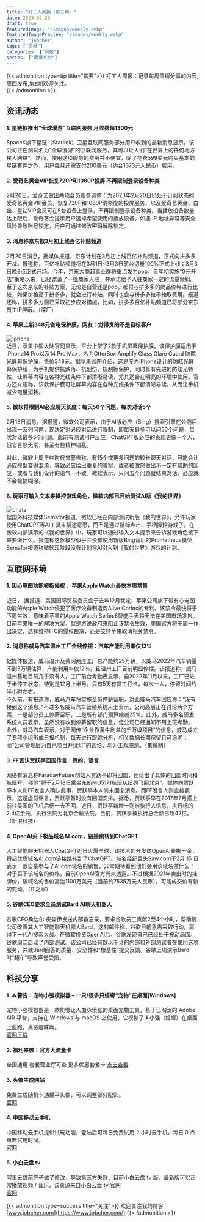 ```yaml
---
title: "打工人周报（第五期）"
date: 2023-02-23
draft: true
featuredImage: "/images/weekly.webp"
featuredImagePreview: "/images/weekly.webp"
author: "jobcher"
tags: ["周报"]
categories: ["周报"]
series: ["周报系列"]
---
```

{{< admonition type=tip title="摘要">}}
打工人周报：记录每周值得分享的内容,周四发布,`第五期`欢迎关注。  
{{< /admonition >}}

## 资讯动态
#### 1. 星链拟推出“全球漫游”互联网服务 月收费超1300元
SpaceX旗下星链（Starlink）卫星互联网服务部分用户收到的最新消息显示，该公司正在测试名为“全球漫游”的互联网服务，其可以让人们“在世界上的任何地方接入网络”。然而，使用这项服务的费用并不便宜，除了花费599美元购买基本的星链套件之外，用户每月还需支付200美元（约合1373元人民币）费用。

#### 2. 爱奇艺黄金VIP恢复720P和1080P投屏 不再限制登录设备种类
2月20日，爱奇艺做出两项会员服务调整：为2023年2月20日仍处于订阅状态的爱奇艺黄金VIP会员，恢复720P和1080P清晰度的投屏服务，以及爱奇艺黄金、白金、星钻VIP会员可在5台设备上登录，不再限制登录设备种类。当播放设备数量达上限后，爱奇艺会提示用户选择希望使用的播放设备。如遇 IP 地址异常等安全风险导致账号锁定，用户可通过修改密码解除锁定。

#### 3. 消息称京东拟3月初上线百亿补贴频道
2月20日消息，据媒体报道，京东计划在3月初上线百亿补贴频道，正式向拼多多开战。报道称，百亿补贴频道将在3月1日~3月3日前台切量100%正式上线；3月3日晚8点正式开场。今年，京东大商超事业群将重点发力pop，自年初实施“0元开店”策略以来，已经邀请了一批商家入驻，并承诺给予入驻商家一定的流量倾斜。至于这次京东的补贴方案，无论是自营还是pop，都将与拼多多的商品价格进行比较，如果价格高于拼多多，就会进行补贴，同时也会与拼多多拉平抽取费用。报道还称，拼多多方面已采取初步应对措施，比如，拼多多百亿补贴频道已将部分京东员工IP屏蔽。（深厂）

#### 4. 苹果上新348元省电保护膜，网友：觉得贵的不是目标客户
![iphone](/images/63f2c423a3bfe.jpg)  
近日，苹果中国大陆官网显示，平台上架了2款手机屏幕保护膜。该保护膜适用于iPhone14 Pro以及14 Pro Max，名为OtterBox Amplify Glass Glare Guard 防眩光屏幕保护膜，售价348元。据苹果官网介绍，这是专为iPhone设计的防眩光屏幕保护膜，为手机提供抗跌落、抗划伤、抗刮擦保护，同时具有先进的防眩光特性，让屏幕内容在各种光线条件下都清晰易读，尤其适合在明亮的环境中使用。官方还介绍称，该款保护膜可让屏幕内容在各种光线条件下都清晰易读，从而让手机减少电量消耗。

#### 5. 微软将限制AI必应聊天长度：每天50个问题，每次对话5个
2月18日消息，据报道，微软公司表示，由于AI版必应（Bing）搜索引擎在公测后出现一系列问题，现决定对必应对话进行限制，即每天最多可以问50个问题，每次对话最多5个问题。此前有测试用户反应，ChatGPT版必应的表现更像一个人，但它喜怒无常，甚至有些精神错乱。  
  
对此，微软上周早些时候曾警告称，有15个或更多问题的较长聊天对话，可能会让必应模型变得混淆，导致必应给出重复的答案，或者被激怒做出不一定有帮助的回应，或者与我们设计的语气一不致。微软表示，只问五个问题就结束对话，必应就不会被搞糊涂。  

#### 6. 玩家可输入文本来操控游戏角色，微软内部已开始测试AI版《我的世界》
![chatai](/images/63f2c4e0af684.png)  
据国外科技媒体Semafor报道，微软已经在内部测试新版《我的世界》，允许玩家使用ChatGPT等AI工具来描述意愿，而不是通过鼠标点击、手柄操控游戏了。在微软内部演示的《我的世界》中，玩家可以通过输入文本提示来告诉游戏角色接下来要做什么。报道称这款模型似乎并没有使用新版Bing背后的Prometheus模型Semafor报道称微软现阶段没有计划将AI引入到《我的世界》游戏的计划。

## 互联网环境
#### 1. 因心电图功能被指侵权 ，苹果Apple Watch最快本周禁售
近日， 据报道，美国国际贸易委员会于去年12月裁定，苹果公司旗下带有心电图功能的Apple Watch侵犯了医疗设备制造商Alive CorInc的专利。该禁令最快将于下周生效，意味着苹果的Apple Watch Series8智能手表将无法在美国市场发售。目前苹果唯一的解决方案，就是游说政府来阻止该禁令生效，美国官方将于周一作出决定，选择维持ITC的侵权裁决，还是支持苹果取消相关禁令。

#### 2. 消息称威马汽车温州工厂全线停摆：汽车产能利用率仅12%
据媒体报道，威马温州及黄冈两座工厂总产能约25万辆，以威马2022年汽车销量不到3万辆估算，产能利用率仅12％，且温州工厂目前明显停摆。该报道称，威马温州基地目前几乎没有人，工厂前台考勤表显示，自2022年11月以来，工厂已处于半停工状态，特别是12月上半月，只有5天有员工打卡，每次一人，停留时间约半小时左右。   
不久前，有报道称，威马汽车将实施全员停薪留职，对此威马汽车回应称：“没有接到这个消息。”不过多名威马汽车营销系统人士表示，公司高层正在讨论两个方案，一是部分员工停薪留职，二是所有部门预算缩减25%。此外，威马多名研发系统人员表示，虽然没有收到停薪留职的信息，但公司已经通知不用上班考勤。 此外，威马汽车表示，对于网传“企业靠黄牛刷单的千万级项目”的信息，威马成立了专项小组形成日报机制，每天进行跟踪分析，相关数据长期保留且可追溯；而“公司管理层为自己项目开绿灯”的言论，均为主观臆测。（集微网）

#### 3. FF否认贾跃亭回国传言：假的，谣言
网络有消息称FaradayFuture创始人贾跃亭即将回国，还给出了具体的回国时间和航班号，称他“将于2月18日乘坐东航MU5171航班从纽约飞回北京”。媒体向贾跃亭本人和FF发言人确认此事，贾跃亭本人尚未回复消息。而FF发言人则直接表示，这是虚假谣言，贾跃亭暂时没有回国安排。据悉，贾跃亭早在2017年7月搭上前往美国的飞机后便一去不回，近日，贾跃亭新增一则被执行人信息，执行标的2.4亿余元，执行法院为北京金融法院。目前，贾跃亭被执行总金额已超42亿。（新浪科技）

#### 4. OpenAI买下极品域名AI.com，链接跳转到ChatGPT
人工智能聊天机器人ChatGPT近日火爆全球，该技术的开发商OpenAI豪掷千金，将超优质域名AI.com链接跳转到了ChatGPT。域名经纪巨头Saw.com于2月 15 日表示：很自豪参与了Ai.com域名的销售，非常期待看到他们会用该域名做什么！  
对于买下该域名的价格，目前OpenAI官方尚未透露。不过根据2021年卖出时的挂牌价，该域名的售价高达1100万美元（当前约7535万元人民币），可能成交价有新的变动。（IT之家）

#### 5. 谷歌CEO要求全员测试Bard AI聊天机器人
谷歌CEO桑达尔·皮查伊发送内部备忘录，要求谷歌员工贡献2至4个小时，帮助该公司改善其人工智能聊天机器人Bard。这封邮件称，谷歌目前急需采取行动，赢得下一代AI搜索大战。在微软投资OpenAI后，谷歌发现自己已经处于被动局面。谷歌周二启动了内部测试。该公司已经有数以千计的内部和外部测试者在使用这项服务，并就Bard回答的质量、安全性和“根基性”提交反馈。谷歌上周演示Bard时“翻车”导致声誉受损。

## 科技分享
#### 1. ⚠️警告：宠物小强模拟器 – 一只/很多只蟑螂“宠物”在桌面[Windows]
宠物小强模拟器是一款能够让人血脉偾张的桌面宠物工具，基于已淘汰的 Adobe AIR 平台，支持在 Windows 与 macOS 上使用，它模拟了🪳小强（蟑螂）在桌面上乱跑，真恶趣味啊。  
[官网下载](https://github.com/FerryYoungFan/VirtualCockroach?utm_source=appinn.com)  

#### 2. 福利来袭：官方大流量卡
 全国通用 套餐营业厅可查 更多优惠套餐卡 [点击查看](http://www.5gka.cn/#10000)

#### 3. 头像生成网站
免费生成随机卡通扁平头像，可以调整部分配饰。  
[官网](https://avatar.0skyu.cn/)

#### 4. 中国移动云手机
中国移动云手机提供试玩功能，登陆后可每日免费试用 2 小时云手机。每日 0 点重置试用时间。  
[官网](https://cloudphoneh5.buy.139.com/)

#### 5. 小白云盘 tv
阿里云盘前阵子做了修改，导致第三方失效，目前小白云盘 tv 版，最新版可以正常播放视频 / 音乐，该资源来自小白云盘 tv 官网  
[官网](https://www.123pan.com/s/ZAzA-EQ0wh)

{{< admonition type=success title="关注">}}
欢迎关注我的博客  
[www.jobcher.com](https://www.jobcher.com/)
{{< /admonition >}}